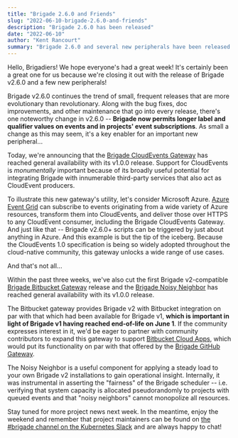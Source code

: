 ```yaml
---
title: "Brigade 2.6.0 and Friends"
slug: "2022-06-10-brigade-2.6.0-and-friends"
description: "Brigade 2.6.0 has been released"
date: "2022-06-10"
author: "Kent Rancourt"
summary: "Brigade 2.6.0 and several new peripherals have been released!"
---
```


Hello, Brigadiers! We hope everyone's had a great week! It's certainly been a
great one for us because we're closing it out with the release of Brigade v2.6.0
and a few new peripherals!

Brigade v2.6.0 continues the trend of small, frequent releases that are more
evolutionary than revolutionary. Along with the bug fixes, doc improvements, and
other maintenance that go into every release, there's one noteworthy change in
v2.6.0 -- **Brigade now permits longer label and qualifier values on events
and in projects' event subscriptions**. As small a change as this may seem, it's
a key enabler for an important new peripheral...

Today, we're announcing that the
[Brigade CloudEvents Gateway](https://github.com/brigadecore/brigade-cloudevents-gateway)
has reached general availability with its v1.0.0 release. Support for
CloudEvents is _monumentally_ important because of its broadly useful potential
for integrating Brigade with innumerable third-party services that also act as
CloudEvent producers.

To illustrate this new gateway's utility, let's consider Microsoft Azure.
[Azure Event Grid](https://docs.microsoft.com/en-us/azure/event-grid/overview)
can subscribe to events originating from a wide variety of Azure resources,
transform them into CloudEvents, and deliver those over HTTPS to any CloudEvent
consumer, including the Brigade CloudEvents Gateway. And just like that --
Brigade v2.6.0+ scripts can be triggered by just about anything in Azure. And
this example is but the tip of the iceberg. Because the CloudEvents 1.0
specification is being so widely adopted throughout the cloud-native community,
this gateway unlocks a wide range of use cases.

And that's not all...

Within the past three weeks, we've also cut the first Brigade v2-compatible
[Brigade Bitbucket Gateway](https://github.com/brigadecore/brigade-bitbucket-gateway)
release and the
[Brigade Noisy Neighbor](https://github.com/brigadecore/brigade-noisy-neighbor)
has reached general availability with its v1.0.0 release.

The Bitbucket gateway provides Brigade v2 with Bitbucket integration on par with
that which had been available for Brigade v1, **which is important in light of
Brigade v1 having reached end-of-life on June 1**. If the community expresses
interest in it, we'd be eager to partner with community contributors to expand
this gateway to support
[Bitbucket Cloud Apps](https://support.atlassian.com/bitbucket-cloud/docs/bitbucket-cloud-apps-overview/),
which would put its functionality on par with that offered by the
[Brigade GitHub Gateway](https://github.com/brigadecore/brigade-github-gateway).

The Noisy Neighbor is a useful component for applying a steady load to your own
Brigade v2 installations to gain operational insight. Internally, it was
instrumental in asserting the "fairness" of the Brigade scheduler -- i.e.
verifying that system capacity is allocated pseudorandomly to projects with
queued events and that "noisy neighbors" cannot monopolize all resources.

Stay tuned for more project news next week. In the meantime, enjoy the weekend
and remember that project maintainers can be found on
[the #brigade channel on the Kubernetes Slack](https://slack.brigade.sh)
and are always happy to chat!

